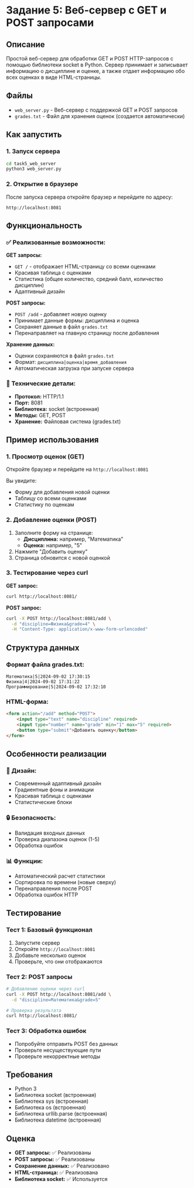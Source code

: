 # Задание 5: Веб-сервер с GET и POST запросами

## Описание
Простой веб-сервер для обработки GET и POST HTTP-запросов с помощью библиотеки socket в Python. Сервер принимает и записывает информацию о дисциплине и оценке, а также отдает информацию обо всех оценках в виде HTML-страницы.

## Файлы
- `web_server.py` - Веб-сервер с поддержкой GET и POST запросов
- `grades.txt` - Файл для хранения оценок (создается автоматически)

## Как запустить

### 1. Запуск сервера
```bash
cd task5_web_server
python3 web_server.py
```

### 2. Открытие в браузере
После запуска сервера откройте браузер и перейдите по адресу:
```
http://localhost:8081
```

## Функциональность

### ✅ Реализованные возможности:

**GET запросы:**
- `GET /` - отображает HTML-страницу со всеми оценками
- Красивая таблица с оценками
- Статистика (общее количество, средний балл, количество дисциплин)
- Адаптивный дизайн

**POST запросы:**
- `POST /add` - добавляет новую оценку
- Принимает данные формы: дисциплина и оценка
- Сохраняет данные в файл `grades.txt`
- Перенаправляет на главную страницу после добавления

**Хранение данных:**
- Оценки сохраняются в файл `grades.txt`
- Формат: `дисциплина|оценка|время_добавления`
- Автоматическая загрузка при запуске сервера

### 🔧 Технические детали:
- **Протокол:** HTTP/1.1
- **Порт:** 8081
- **Библиотека:** socket (встроенная)
- **Методы:** GET, POST
- **Хранение:** Файловая система (grades.txt)

## Пример использования

### 1. Просмотр оценок (GET)
Откройте браузер и перейдите на `http://localhost:8081`

Вы увидите:
- Форму для добавления новой оценки
- Таблицу со всеми оценками
- Статистику по оценкам

### 2. Добавление оценки (POST)
1. Заполните форму на странице:
   - **Дисциплина:** например, "Математика"
   - **Оценка:** например, "5"
2. Нажмите "Добавить оценку"
3. Страница обновится с новой оценкой

### 3. Тестирование через curl

**GET запрос:**
```bash
curl http://localhost:8081/
```

**POST запрос:**
```bash
curl -X POST http://localhost:8081/add \
  -d "discipline=Физика&grade=4" \
  -H "Content-Type: application/x-www-form-urlencoded"
```

## Структура данных

### Формат файла grades.txt:
```
Математика|5|2024-09-02 17:30:15
Физика|4|2024-09-02 17:31:22
Программирование|5|2024-09-02 17:32:10
```

### HTML-форма:
```html
<form action="/add" method="POST">
    <input type="text" name="discipline" required>
    <input type="number" name="grade" min="1" max="5" required>
    <button type="submit">Добавить оценку</button>
</form>
```

## Особенности реализации

### 🎨 Дизайн:
- Современный адаптивный дизайн
- Градиентные фоны и анимации
- Красивая таблица с оценками
- Статистические блоки

### 🔒 Безопасность:
- Валидация входных данных
- Проверка диапазона оценок (1-5)
- Обработка ошибок

### 📊 Функции:
- Автоматический расчет статистики
- Сортировка по времени (новые сверху)
- Перенаправления после POST
- Обработка ошибок HTTP

## Тестирование

### Тест 1: Базовый функционал
1. Запустите сервер
2. Откройте `http://localhost:8081`
3. Добавьте несколько оценок
4. Проверьте, что они отображаются

### Тест 2: POST запросы
```bash
# Добавление оценки через curl
curl -X POST http://localhost:8081/add \
  -d "discipline=Математика&grade=5"

# Проверка результата
curl http://localhost:8081/
```

### Тест 3: Обработка ошибок
- Попробуйте отправить POST без данных
- Проверьте несуществующие пути
- Проверьте некорректные методы

## Требования
- Python 3
- Библиотека socket (встроенная)
- Библиотека sys (встроенная)
- Библиотека os (встроенная)
- Библиотека urllib.parse (встроенная)
- Библиотека datetime (встроенная)

## Оценка
- **GET запросы:** ✅ Реализованы
- **POST запросы:** ✅ Реализованы
- **Сохранение данных:** ✅ Реализовано
- **HTML-страница:** ✅ Реализована
- **Библиотека socket:** ✅ Используется
